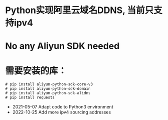 # Python实现阿里云域名DDNS, 当前只支持ipv4
# No any Aliyun SDK needed
# 需要安装的库：
```
# pip install aliyun-python-sdk-core-v3
# pip install aliyun-python-sdk-domain
# pip install aliyun-python-sdk-alidns
# pip install requests
```

- 2021-05-07  Adapt code to Python3 environment
- 2022-10-25  Add more ipv4 sourcing addresses
 
